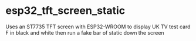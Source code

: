 # esp32_tft_screen_static
Uses an ST7735 TFT screen with ESP32-WROOM to display UK TV test card F in black and white then run a fake bar of static down the screen

